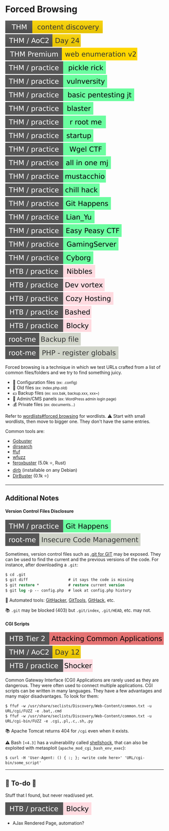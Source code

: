 # Forced Browsing

[![contentdiscovery](../../../../_badges/thm/contentdiscovery.svg)](https://tryhackme.com/room/contentdiscovery)
[![adventofcyber2](../../../../_badges/thm/adventofcyber2/day24.svg)](https://tryhackme.com/room/adventofcyber2)
[![webenumerationv2](../../../../_badges/thmp/webenumerationv2.svg)](https://tryhackme.com/room/webenumerationv2)
[![picklerick](../../../../_badges/thm-p/picklerick.svg)](https://tryhackme.com/room/picklerick)
[![vulnversity](../../../../_badges/thm-p/vulnversity.svg)](https://tryhackme.com/room/vulnversity)
[![basicpentestingjt](../../../../_badges/thm-p/basicpentestingjt.svg)](https://tryhackme.com/room/basicpentestingjt)
[![blaster](../../../../_badges/thm-p/blaster.svg)](https://tryhackme.com/room/blaster)
[![rrootme](../../../../_badges/thm-p/rrootme.svg)](https://tryhackme.com/room/rrootme)
[![startup](../../../../_badges/thm-p/startup.svg)](https://tryhackme.com/room/startup)
[![wgelctf](../../../../_badges/thm-p/wgelctf.svg)](https://tryhackme.com/room/wgelctf)
[![allinonemj](../../../../_badges/thm-p/allinonemj.svg)](https://tryhackme.com/room/allinonemj)
[![mustacchio](../../../../_badges/thm-p/mustacchio.svg)](https://tryhackme.com/room/mustacchio)
[![chillhack](../../../../_badges/thm-p/chillhack.svg)](https://tryhackme.com/room/chillhack)
[![githappens](../../../../_badges/thm-p/githappens.svg)](https://tryhackme.com/room/githappens)
[![lianyu](../../../../_badges/thm-p/lianyu.svg)](https://tryhackme.com/room/lianyu)
[![easypeasyctf](../../../../_badges/thm-p/easypeasyctf.svg)](https://tryhackme.com/room/easypeasyctf)
[![gamingserver](../../../../_badges/thm-p/gamingserver.svg)](https://tryhackme.com/room/gamingserver)
[![cyborgt8](../../../../_badges/thm-p/cyborgt8.svg)](https://tryhackme.com/room/cyborgt8)
![nibbles](../../../../_badges/htb-p/nibbles.svg)
[![devvortex](../../../../_badges/htb-p/devvortex.svg)](https://app.hackthebox.com/machines/Devvortex)
[![cozyhosting](../../../../_badges/htb-p/cozyhosting.svg)](https://app.hackthebox.com/machines/CozyHosting)
[![bashed](../../../../_badges/htb-p/bashed.svg)](https://app.hackthebox.com/machines/Bashed)
[![blocky](../../../../_badges/htb-p/blocky.svg)](https://app.hackthebox.com/machines/Blocky)
[![backup_file](../../../../_badges/rootme/web_server/backup_file.svg)](https://www.root-me.org/en/Challenges/Web-Server/Backup-file)
[![php_register_globals](../../../../_badges/rootme/web_server/php_register_globals.svg)](https://www.root-me.org/en/Challenges/Web-Server/PHP-register-globals)

<div class="row row-cols-lg-2"><div>

Forced browsing is a technique in which we test URLs crafted from a list of common files/folders and we try to find something juicy.

* 🧃 Configuration files <small>(ex: .config)</small>
* 👀 Old files <small>(ex: index.php.old)</small>
* 💵 Backup files <small>(ex: xxx.bak, backup.xxx, xxx~)</small>
* 🔑 Admin/CMS panels <small>(ex: WordPress admin login page)</small>
* 💰 Private files <small>(ex: documents...)</small>

Refer to [wordlists#forced browsing](/cybersecurity/red-team/_knowledge/topics/wordlists.md#forced-browsing) for wordlists. ⚠️ Start with small wordlists, then move to bigger one. They don't have the same entries. 
</div><div>

Common tools are:

* [Gobuster](/cybersecurity/red-team/tools/enumeration/web/gobuster.md)
* [dirsearch](/cybersecurity/red-team/tools/enumeration/web/dirsearch.md)
* [ffuf](/cybersecurity/red-team/tools/enumeration/web/ffuf.md#ffuf)
* [wfuzz](/cybersecurity/red-team/tools/enumeration/web/wfuzz.md)
* [feroxbuster](https://github.com/epi052/feroxbuster) (5.0k ⭐, Rust)
* [dirb](https://dirb.sourceforge.net/) (installable on any Debian)
* [DirBuster](https://github.com/KajanM/DirBuster) (0.1k ⭐)
</div></div>

<hr class="sep-both">

## Additional Notes

<div class="row row-cols-lg-2"><div>

#### Version Control Files Disclosure

[![githappens](../../../../_badges/thm-p/githappens.svg)](https://tryhackme.com/room/githappens)
[![insecure_code_management](../../../../_badges/rootme/web_server/insecure_code_management.svg)](https://www.root-me.org/en/Challenges/Web-Server/Insecure-Code-Management)

Sometimes, version control files such as [.git for GIT](/tools-and-frameworks/vcs/git/_general/index.md) may be exposed. They can be used to find the current and the previous versions of the code. For instance, after downloading a `.git`:

```ps
$ cd .git
$ git diff                  # it says the code is missing
$ git restore *             # restore current version
$ git log -p -- config.php  # look at config.php history
```

👻 Automated tools: [GitHacker](https://github.com/WangYihang/GitHacker), [GitTools](https://github.com/internetwache/GitTools), [GitHack](https://github.com/lijiejie/GitHack), etc.

📚 `.git` may be blocked (403) but `.git/index`, `.git/HEAD`, etc. may not.
</div><div>

#### CGI Scripts

[![attacking_common_applications](../../../../_badges/htb/attacking_common_applications.svg)](https://academy.hackthebox.com/course/preview/attacking-common-applications)
[![adventofcyber2](../../../../_badges/thm/adventofcyber2/day12.svg)](https://tryhackme.com/room/adventofcyber2)
[![shocker](../../../../_badges/htb-p/shocker.svg)](https://app.hackthebox.com/machines/Shocker)

Common Gateway Interface (CGI) Applications are rarely used as they are dangerous. They were often used to connect multiple applications. CGI scripts can be written in many languages. They have a few advantages and many major disadvantages. To look for them:

```shell!
$ ffuf -w /usr/share/seclists/Discovery/Web-Content/common.txt -u URL/cgi/FUZZ -e .bat,.cmd
$ ffuf -w /usr/share/seclists/Discovery/Web-Content/common.txt -u URL/cgi-bin/FUZZ -e .cgi,.pl,.c,.sh,.py
```

📚 Apache Tomcat returns 404 for `/cgi` even when it exists.

⚠️ Bash `[<4.3]` has a vulnerability called [shellshock](https://nvd.nist.gov/vuln/detail/CVE-2014-6271), that can also be exploited with metasploit (`apache_mod_cgi_bash_env_exec`):

```shell!
$ curl -H 'User-Agent: () { :; }; <write code here>' 'URL/cgi-bin/some_script'
```
</div></div>

<hr class="sep-both">

## 👻 To-do 👻

Stuff that I found, but never read/used yet.

<div class="row row-cols-lg-2"><div>

[![blocky](../../../../_badges/htb-p/blocky.svg)](https://app.hackthebox.com/machines/Blocky)

* AJax Rendered Page, automation?
</div><div>
</div></div>
